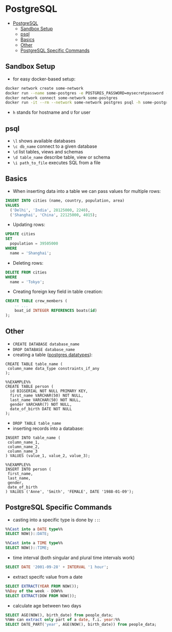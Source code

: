 # PostgreSQL

- [PostgreSQL](#postgresql)
  - [Sandbox Setup](#sandbox-setup)
  - [psql](#psql)
  - [Basics](#basics)
  - [Other](#other)
  - [PostgreSQL Specific Commands](#postgresql-specific-commands)

## Sandbox Setup

- for easy docker-based setup:

```bash
docker network create some-network
docker run --name some-postgres -e POSTGRES_PASSWORD=mysecretpassword -d postgres
docker network connect some-network some-postgres
docker run -it --rm --network some-network postgres psql -h some-postgres -U postgres
```

- `h` stands for hostname and `U` for user

## psql

- `\l` shows available databases
- `\c db_name` connect to a given database
- `\d` list tables, views and schemas
- `\d table_name` describe table, view or schema
- `\i path_to_file` executes SQL from a file

## Basics

- When inserting data into a table we can pass values for multiple rows:

```sql
INSERT INTO cities (name, country, population, area)
VALUES
  ('Delhi', 'India', 28125000, 2240),
  ('Shanghai', 'China', 22125000, 4015);
```

- Updating rows:

```sql
UPDATE cities
SET
  population = 39505000
WHERE
  name = 'Shanghai';
```

- Deleting rows:

```sql
DELETE FROM cities
WHERE
  name = 'Tokyo';
```

- Creating foreign key field in table creation:

```sql
CREATE TABLE crew_members (
    -- ...
    boat_id INTEGER REFERENCES boats(id)
);
```

## Other

- `CREATE DATABASE database_name`
- `DROP DATABASE database_name`
- creating a table ([postgres datatypes](https://www.postgresql.org/docs/current/datatype.html)):

```postgresql
CREATE TABLE table_name (
 column_name data_type constraints_if_any
);

%%EXAMPLE%%
CREATE TABLE person (
  id BIGSERIAL NOT NULL PRIMARY KEY,
  first_name VARCHAR(50) NOT NULL,
  last_name VARCHAR(50) NOT NULL,
  gender VARCHAR(7) NOT NULL,
  date_of_birth DATE NOT NULL
);
```

- `DROP TABLE table_name`
- inserting records into a database:

```postgresql
INSERT INTO table_name (
 column_name_1,
 column_name_2,
 column_name_3
) VALUES (value_1, value_2, value_3);

%%EXAMPLE%%
INSERT INTO person (
 first_name,
 last_name,
 gender,
 date_of_birth
) VALUES ('Anne', 'Smith', 'FEMALE', DATE '1988-01-09');
```

## PostgreSQL Specific Commands

- casting into a specific type is done by `::`:

```sql
%%Cast into a DATE type%%
SELECT NOW()::DATE;

%%Cast into a TIME type%%
SELECT NOW()::TIME;
```

- time interval (both singular and plural time intervals work)

```sql
SELECT DATE '2001-09-28' + INTERVAL '1 hour';
```

- extract specifc value from a date

```sql
SELECT EXTRACT(YEAR FROM NOW());
%%Day of the week - DOW%%
SELECT EXTRACT(DOW FROM NOW());
```

- calculate age between two days

```sql
SELECT AGE(NOW(), birth_date) from people_data;
%%We can extract only part of a date, f.i. year:%%
SELECT DATE_PART('year', AGE(NOW(), birth_date)) from people_data;
```
